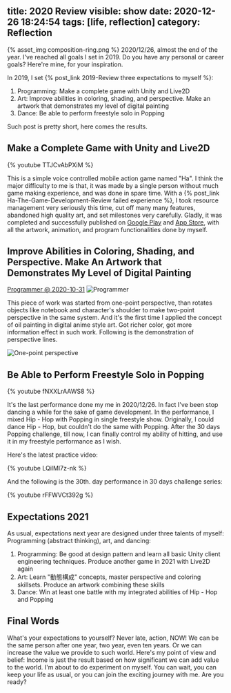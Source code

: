 title: 2020 Review
visible: show
date: 2020-12-26 18:24:54
tags: [life, reflection]
category: Reflection
---
{% asset_img composition-ring.png %}
2020/12/26, almost the end of the year. I've reached all goals I set in 2019. Do you have any personal or career goals? Here're mine, for your inspiration.

<!--more-->

In 2019, I set {% post_link 2019-Review three expectations to myself %}:
1. Programming: Make a complete game with Unity and Live2D
2. Art: Improve abilities in coloring, shading, and perspective. Make an artwork that demonstrates my level of digital painting
3. Dance: Be able to perform freestyle solo in Popping

Such post is pretty short, here comes the results.

## Make a Complete Game with Unity and Live2D
{% youtube TTJCvAbPXiM %}

This is a simple voice controlled mobile action game named "Ha". I think the major difficulty to me is that, it was made by a single person without much game making experience, and was done in spare time. With a {% post_link Ha-The-Game-Development-Review failed experience %}, I took resource management very seriously this time, cut off many many features, abandoned high quality art, and set milestones very carefully. Gladly, it was completed and successfully published on [Google Play](https://play.google.com/store/apps/details?id=com.TzuChaoWang.Ha) and [App Store](https://apps.apple.com/tw/app/ha/id1534485753), with all the artwork, animation, and program functionalities done by myself.

## Improve Abilities in Coloring, Shading, and Perspective. Make An Artwork that Demonstrates My Level of Digital Painting
[Programmer @ 2020-10-31](https://tzuchaowang.artstation.com/projects/xJNwzE)
![Programmer](https://cdna.artstation.com/p/assets/images/images/031/623/154/large/tzu-chao-wang-2020-10-31-programmer.jpg?1604145461)

This piece of work was started from one-point perspective, than rotates objects like notebook and character's shoulder to make two-point perspective in the same system. And it's the first time I applied the concept of oil painting in digital anime style art. Got richer color, got more information effect in such work. Following is the demonstration of perspective lines.

![One-point perspective](https://cdna.artstation.com/p/assets/images/images/031/620/712/medium/tzu-chao-wang-line-art.jpg?1604137868)

## Be Able to Perform Freestyle Solo in Popping
{% youtube fNXXLrAAWS8 %}

It's the last performance done my me in 2020/12/26. In fact I've been stop dancing a while for the sake of game development. In the performance, I mixed Hip - Hop with Popping in single freestyle show. Originally, I could dance Hip - Hop, but couldn't do the same with Popping. After the 30 days Popping challenge, till now, I can finally control my ability of hitting, and use it in my freestyle performance as I wish.

Here's the latest practice video:

{% youtube LQilMl7z-nk %}

And the following is the 30th. day performance in 30 days challenge series:

{% youtube rFFWVCt392g %}

## Expectations 2021
As usual, expectations next year are designed under three talents of myself: Programming (abstract thinking), art, and dancing:
1. Programming: Be good at design pattern and learn all basic Unity client engineering techniques. Produce another game in 2021 with Live2D again
2. Art: Learn "動態構成" concepts, master perspective and coloring skillsets. Produce an artwork combining these skills
3. Dance: Win at least one battle with my integrated abilities of Hip - Hop and Popping

## Final Words
What's your expectations to yourself? Never late, action, NOW! We can be the same person after one year, two year, even ten years. Or we can increase the value we provide to such world. Here's my point of view and belief: Income is just the result based on how significant we can add value to the world. I'm about to do experiment on myself. You can wait, you can keep your life as usual, or you can join the exciting journey with me. Are you ready?